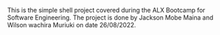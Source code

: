 This is the simple shell project covered during the ALX Bootcamp for Software Engineering.
The project is done by Jackson Mobe Maina and Wilson wachira Muriuki on date 26/08/2022.
